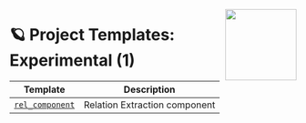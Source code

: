 <a href="https://explosion.ai"><img src="https://explosion.ai/assets/img/logo.svg" width="125" height="125" align="right" /></a>

# 🪐 Project Templates: Experimental (1)

| Template | Description |
| --- | --- |
| [`rel_component`](rel_component) | Relation Extraction component |
